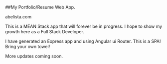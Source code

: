 ##My Portfolio/Resume Web App.

abelista.com

This is a MEAN Stack app that will forever be in progress.
I hope to show my growth here as a Full Stack Developer.

I have generated an Express app and using Angular ui Router.
This is a SPA! Bring your own towel!

More updates coming soon. 


<!-- //    
 "start": "node ./bin/www",
"devel" : "nodemon bin/www",
    "nodemon" : "nodemon bin/www" -->